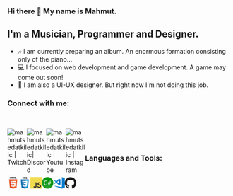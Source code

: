 ### Hi there 👋 My name is Mahmut.

## I'm a Musician, Programmer and Designer.

- 🎶 I am currently preparing an album. An enormous formation consisting only of the piano...
- 💻 I focused on web development and game development. A game may come out soon!
- 👾 I am also a UI-UX designer. But right now I'm not doing this job.

### Connect with me:

<br>

[<img align="left" alt="mahmutsedatkilic | Twitch" width="44px" src="https://img.icons8.com/fluent/2x/twitch.png" />][twitch]
[<img align="left" alt="mahmutsedatkilic| Discord" width="44px" src="https://i.ibb.co/YtNhB1V/icons8-discord-new-logo-48.png" />][discord]
[<img align="left" alt="mahmutsedatkilic | Youtube" width="44px" src="https://img.icons8.com/color/2x/youtube-play.png" />][youtube]
[<img align="left" alt="mahmutsedatkilic | Instagram" width="44px" src="https://i.ibb.co/tz8skHM/icons8-instagram-48.png" />][instagram]

<br />
<br />

### Languages and Tools:

<br>

<img align="left" alt="HTML5" width="26px" src="https://raw.githubusercontent.com/github/explore/80688e429a7d4ef2fca1e82350fe8e3517d3494d/topics/html/html.png" />
<img align="left" alt="CSS3" width="26px" src="https://raw.githubusercontent.com/github/explore/80688e429a7d4ef2fca1e82350fe8e3517d3494d/topics/css/css.png" />
<img align="left" alt="JavaScript" width="26px" src="https://raw.githubusercontent.com/github/explore/80688e429a7d4ef2fca1e82350fe8e3517d3494d/topics/javascript/javascript.png" />
<img align="left" alt="C#" width="26px" src="https://raw.githubusercontent.com/github/explore/80688e429a7d4ef2fca1e82350fe8e3517d3494d/topics/csharp/csharp.png" />
<img align="left" alt="Visual Studio Code" width="26px" src="https://raw.githubusercontent.com/github/explore/80688e429a7d4ef2fca1e82350fe8e3517d3494d/topics/visual-studio-code/visual-studio-code.png" />
<img align="left" alt="GitHub" width="26px" src="https://raw.githubusercontent.com/github/explore/78df643247d429f6cc873026c0622819ad797942/topics/github/github.png" />

[discord]: https://discord.gg/CwBrNb5W6P
[instagram]: https://www.instagram.com/mahmutsedatkilic/
[twitch]: https://www.twitch.tv/mahmutsedatkilic
[youtube]: https://www.youtube.com/channel/https://www.youtube.com/channel/UC2Kk3W4KIJr6FbovrnIkqOQ
